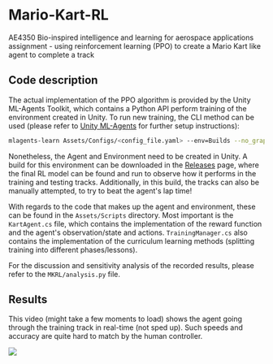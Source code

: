 # Mario-Kart-RL
AE4350 Bio-inspired intelligence and learning for aerospace applications assignment - using reinforcement learning (PPO) to create a Mario Kart like agent to complete a track

## Code description
The actual implementation of the PPO algorithm is provided by the Unity ML-Agents Toolkit, which contains a Python 
API perform training of the environment created in Unity. To run new training, the CLI method can be used (please 
refer to [Unity ML-Agents](https://github.com/Unity-Technologies/ml-agents) for further setup instructions):

```bash
mlagents-learn Assets/Configs/<config_file.yaml> --env=Builds --no_graphics
```

Nonetheless, the Agent and Environment need to be created in Unity. A build for this environment can be downloaded in 
the [Releases](https://github.com/TUDjose/Mario-Kart-RL/releases/tag/mkrl) page, where the final RL model can be found and run to observe how it performs in the training and 
testing tracks. Additionally, in this build, the tracks can also be manually attempted, to try to beat the agent's 
lap time! 

With regards to the code that makes up the agent and environment, these can be found in the `Assets/Scripts` 
directory. Most important is the `KartAgent.cs` file, which contains the implementation of the reward function and 
the agent's observation/state and actions. `TrainingManager.cs` also contains the implementation of the curriculum 
learning methods (splitting training into different phases/lessons).

For the discussion and sensitivity analysis of the recorded results, please refer to the `MKRL/analysis.py` file. 

## Results
This video (might take a few moments to load) shows the agent going through the training track in real-time (not sped 
up). Such speeds and accuracy are quite hard to match by the human controller.

![](https://github.com/TUDjose/Mario-Kart-RL/blob/main/Media/Training_track.gif)